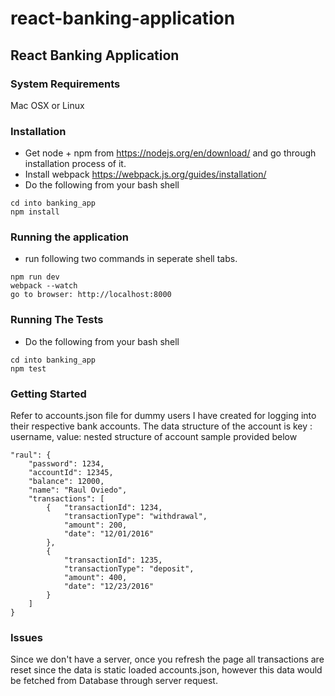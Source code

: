 # react-banking-application

## React Banking Application

### System Requirements
Mac OSX or Linux

### Installation
- Get node + npm from https://nodejs.org/en/download/ and go through installation process of it.
- Install webpack https://webpack.js.org/guides/installation/
- Do the following from your bash shell
```
cd into banking_app
npm install
```

### Running the application
- run following two commands in seperate shell tabs.
```
npm run dev
webpack --watch
go to browser: http://localhost:8000
```

### Running The Tests
- Do the following from your bash shell
```
cd into banking_app
npm test
```

### Getting Started
Refer to accounts.json file for dummy users I have created for logging into
their respective bank accounts. The data structure of the account is
key : username, value: nested structure of account
sample provided below

```
"raul": {
    "password": 1234,
    "accountId": 12345,
    "balance": 12000,
    "name": "Raul Oviedo",
    "transactions": [
        {   "transactionId": 1234,
            "transactionType": "withdrawal",
            "amount": 200,
            "date": "12/01/2016"
        },
        {
            "transactionId": 1235,
            "transactionType": "deposit",
            "amount": 400,
            "date": "12/23/2016"
        }
    ]
}
```

### Issues
Since we don't have a server, once you refresh the page all transactions
are reset since the data is static loaded accounts.json, however this data would
be fetched from Database through server request.
